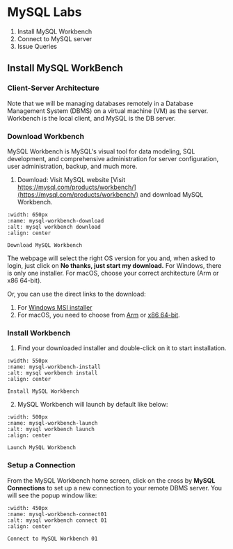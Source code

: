 # MySQL Labs

1. Install MySQL Workbench
2. Connect to MySQL server
3. Issue Queries

## Install MySQL WorkBench

### Client-Server Architecture
Note that we will be managing databases remotely in a Database Management System (DBMS) on a virtual machine (VM) as the server. Workbench is the local client, and MySQL is the DB server.

### Download Workbench 

MySQL Workbench is MySQL's visual tool for data modeling, SQL development, and comprehensive administration for server configuration, user administration, backup, and much more.

1. Download: Visit MySQL website [Visit https://mysql.com/products/workbench/](https://mysql.com/products/workbench/) and download MySQL Workbench. 
   

```{figure} ../../images/mysql-workbench-download.jpg
:width: 650px
:name: mysql-workbench-download
:alt: mysql workbench download
:align: center

Download MySQL Workbench 
```

The webpage will select the right OS version for you and, when asked to login, just click on **No thanks, just start my download.** For Windows, there is only one installer. For macOS, choose your correct architecture (Arm or x86 64-bit). 

Or, you can use the direct links to the download:
1. For [Windows MSI installer](https://dev.mysql.com/get/Downloads/MySQLGUITools/mysql-workbench-community-8.0.43-winx64.msi)
2. For macOS, you need to choose from [Arm](https://dev.mysql.com/downloads/file/?id=544377) or [x86 64-bit](https://dev.mysql.com/downloads/file/?id=544378).  


### Install Workbench

1. Find your downloaded installer and double-click on it to start installation.


```{figure} ../../images/mysql-workbench-install.png
:width: 550px
:name: mysql-workbench-install
:alt: mysql workbench install
:align: center

Install MySQL Workbench 
```

2. MySQL Workbench will launch by default like below:

```{figure} ../../images/mysql-workbench-launch.png
:width: 500px
:name: mysql-workbench-launch
:alt: mysql workbench launch
:align: center

Launch MySQL Workbench 
```

### Setup a Connection

From the MySQL Workbench home screen, click on the cross by **MySQL Connections** to set up a new connection to your remote DBMS server. You will see the popup window like:

```{figure} ../../images/mysql-workbench-connect01.png
:width: 450px
:name: mysql-workbench-connect01
:alt: mysql workbench connect 01
:align: center

Connect to MySQL Workbench 01
```


